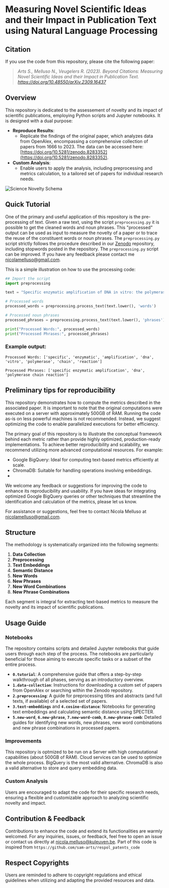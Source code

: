 # Measuring Novel Scientific Ideas and their Impact in Publication Text using Natural Language Processing

## Citation

If you use the code from this repository, please cite the following paper: 
 > *Arts S., Melluso N., Veugelers R. (2023). Beyond Citations: Measuring Novel Scientific Ideas and their Impact in Publication Text. https://doi.org/10.48550/arXiv.2309.16437*

## Overview

This repository is dedicated to the assessement of novelty and its impact of scientific publications, employing Python scripts and Jupyter notebooks. It is designed with a dual purpose:

- **Reproduce Results**:
  - Replicate the findings of the original paper, which analyzes data from OpenAlex, encompassing a comprehensive collection of papers from 1666 to 2023. The data can be accessed here: [https://doi.org/10.5281/zenodo.8283352](https://doi.org/10.5281/zenodo.8283352).
- **Custom Analysis**:
  - Enable users to apply the analysis, including preprocessing and metrics calculation, to a tailored set of papers for individual research needs.

![Science Novelty Schema](https://github.com/nicolamelluso/science-novelty/blob/main/data/ScienceNovelty-schema.png)
 

## Quick Tutorial

One of the primary and useful application of this repository is the pre-processing of text. Given a raw text, using the script `preprocessing.py` it is possible to get the cleaned words and noun phrases. This "processed" output can be used as input to measure the novelty of a paper or to trace the reuse of the constituent words or noun phrases. The `preprocessing.py` script strictly follows the procedure described in our [Zenodo](https://doi.org/10.5281/zenodo.8283352) repository, including stopwords posted in the repository. The `preprocessing.py` script can be improved. If you have any feedback please contact me [nicolamelluso@gmail.com](nicolamelluso@gmail.com).

This is a simple illustration on how to use the processing code:

```python
## Import the script
import preprocessing

text = "Specific enzymatic amplification of DNA in vitro: the polymerase chain reaction"

# Processed words
processed_words = preprocessing.process_text(text.lower(), 'words')

# Processed noun phrases
processed_phrases = preprocessing.process_text(text.lower(), 'phrases')

print("Processed Words:", processed_words)
print("Processed Phrases:", processed_phrases)
```

### Example output:

```text
Processed Words: ['specific', 'enzymatic', 'amplification', 'dna', 'vitro', 'polymerase', 'chain', 'reaction']

Processed Phrases: ['specific enzymatic amplification', 'dna', 'polymerase chain reaction']
```

## Preliminary tips for reproducibility
This repository demonstrates how to compute the metrics described in the associated paper. It is important to note that the original computations were executed on a server with approximately 500GB of RAM. Running the code as-is on less powerful machines is not recommended. Instead, we suggest optimizing the code to enable parallelized executions for better efficiency.

The primary goal of this repository is to illustrate the conceptual framework behind each metric rather than provide highly optimized, production-ready implementations. To achieve better reproducibility and scalability, we recommend utilizing more advanced computational resources. For example:

- Google BigQuery: Ideal for computing text-based metrics efficiently at scale.
- ChromaDB: Suitable for handling operations involving embeddings.
- 
We welcome any feedback or suggestions for improving the code to enhance its reproducibility and usability. If you have ideas for integrating optimized Google BigQuery queries or other techniques that streamline the identification and calculation of the metrics, please let us know.

For assistance or suggestions, feel free to contact Nicola Melluso at [nicolamelluso@gmail.com](nicolamelluso@gmail.com).

## Structure

The methodology is systematically organized into the following segments:
1. **Data Collection**
2. **Preprocessing**
3. **Text Embeddings**
4. **Semantic Distance**
5. **New Words**
6. **New Phrases**
7. **New Word Combinations**
8. **New Phrase Combinations**

Each segment is integral for extracting text-based metrics to measure the novelty and its impact of scientific publications.

## Usage Guide

### Notebooks
The repository contains scripts and detailed Jupyter notebooks that guide users through each step of the process. The notebooks are particularly beneficial for those aiming to execute specific tasks or a subset of the entire process.

- **`0.tutorial`**: A comprehensive guide that offers a step-by-step walkthrough of all phases, serving as an introductory overview.
- **`1.data-collection`**: Instructions for downloading a custom set of papers from OpenAlex or searching within the Zenodo repository.
- **`2.preprocessing`**: A guide for preprocessing titles and abstracts (and full texts, if available) of a selected set of papers.
- **`3.text-embeddings`** and **`4.cosine-distance`**: Notebooks for generating text embeddings and calculating semantic distance using SPECTER.
- **`5.new-word`**, **`6.new-phrase`**, **`7.new-word-comb`**, **`8.new-phrase-comb`**: Detailed guides for identifying new words, new phrases, new word combinations and new phrase combinations in processed papers.

### Improvements
This repository is optmized to be run on a Server with high computational capabilities (about 500GB of RAM). Cloud services can be used to optimize the whole process. BigQuery is the most valid alternative. ChromaDB is also a valid alternative to store and query embedding data.

### Custom Analysis
Users are encouraged to adapt the code for their specific research needs, ensuring a flexible and customizable approach to analyzing scientific novelty and impact.

## Contribution & Feedback
Contributions to enhance the code and extend its functionalities are warmly welcomed. For any inquiries, issues, or feedback, feel free to open an issue or contact us directly at nicola.melluso@kuleuven.be.
Part of this code is inspired from `https://github.com/sam-arts/respol_patents_code`

## Respect Copyrights
Users are reminded to adhere to copyright regulations and ethical guidelines when utilizing and adapting the provided resources and data.
